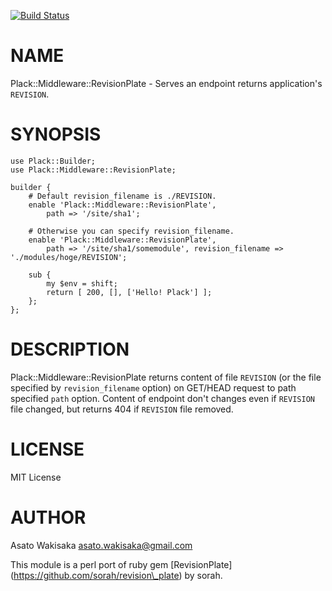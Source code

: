 [![Build Status](https://travis-ci.org/astj/p5-Plack-Middleware-RevisionPlate.svg?branch=master)](https://travis-ci.org/astj/p5-Plack-Middleware-RevisionPlate)
# NAME

Plack::Middleware::RevisionPlate - Serves an endpoint returns application's `REVISION`.

# SYNOPSIS

    use Plack::Builder;
    use Plack::Middleware::RevisionPlate;

    builder {
        # Default revision_filename is ./REVISION.
        enable 'Plack::Middleware::RevisionPlate',
            path => '/site/sha1';

        # Otherwise you can specify revision_filename.
        enable 'Plack::Middleware::RevisionPlate',
            path => '/site/sha1/somemodule', revision_filename => './modules/hoge/REVISION';

        sub {
            my $env = shift;
            return [ 200, [], ['Hello! Plack'] ];
        };
    };

# DESCRIPTION

Plack::Middleware::RevisionPlate returns content of file `REVISION` (or the file specified by `revision_filename` option) on GET/HEAD request to path specified `path` option.
Content of endpoint don't changes even if `REVISION` file changed, but returns 404 if `REVISION` file removed.

# LICENSE

MIT License

# AUTHOR

Asato Wakisaka <asato.wakisaka@gmail.com>

This module is a perl port of ruby gem \[RevisionPlate\](https://github.com/sorah/revision\_plate) by sorah.
